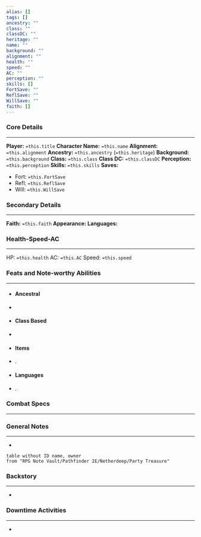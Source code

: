 ```yaml
---
alias: []
tags: []
ancestry: ""
class: ""
classDC: ""
heritage: ""
name: ""
background: ""
alignment: ""
health: ""
speed: ""
AC: ""
perception: ""
skills: []
FortSave: ""
ReflSave: ""
WillSave: ""
faith: []
---
```

### Core Details
---
**Player:** `=this.title`
**Character Name:** `=this.name`
**Alignment:** `=this.alignment`
**Ancestry:** `=this.ancestry`  (`=this.heritage`)
**Background:** `=this.background`
**Class:** `=this.class`
**Class DC:** `=this.classDC`
**Perception:** `=this.perception`
**Skills:** `=this.skills`
**Saves:** 
- Fort: `=this.FortSave`
- Refl:  `=this.ReflSave`
- Will:  `=this.WillSave`
### Secondary Details
---
**Faith:** `=this.faith`
**Appearance:**
**Languages:** 
### Health-Speed-AC 
---
HP: `=this.health`
AC: `=this.AC`
Speed: `=this.speed`
### Feats and Note-worthy Abilities
---
- #### Ancestral
- 
- #### Class Based
- 
- #### Items
- .
- #### Languages 
- .
### Combat Specs
---


### General Notes
---
- 
```dataview
table without ID name, owner
from "RPG Note Vault/Pathfinder 2E/Netherdeep/Party Treasure"
```
### Backstory
---
- 
### Downtime Activities
---
- 